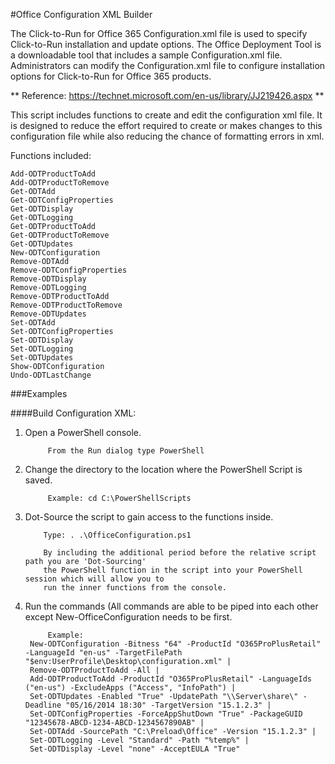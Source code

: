 #Office Configuration XML Builder

The Click-to-Run for Office 365 Configuration.xml file is used to specify Click-to-Run installation and update options. The Office Deployment Tool is a downloadable tool that includes a sample Configuration.xml file. Administrators can modify the Configuration.xml file to configure installation options for Click-to-Run for Office 365 products.

** Reference: https://technet.microsoft.com/en-us/library/JJ219426.aspx **

This script includes functions to create and edit the configuration xml file. It is designed to reduce the effort required to create or makes changes to this configuration file while also reducing the chance of formatting errors in xml.

Functions included:

	Add-ODTProductToAdd
	Add-ODTProductToRemove
	Get-ODTAdd
	Get-ODTConfigProperties
	Get-ODTDisplay
	Get-ODTLogging
	Get-ODTProductToAdd
	Get-ODTProductToRemove
	Get-ODTUpdates
	New-ODTConfiguration
	Remove-ODTAdd
	Remove-ODTConfigProperties
	Remove-ODTDisplay
	Remove-ODTLogging
	Remove-ODTProductToAdd
	Remove-ODTProductToRemove
	Remove-ODTUpdates
	Set-ODTAdd
	Set-ODTConfigProperties
	Set-ODTDisplay
	Set-ODTLogging
	Set-ODTUpdates
	Show-ODTConfiguration
	Undo-ODTLastChange

###Examples

####Build Configuration XML:

1. Open a PowerShell console.

            From the Run dialog type PowerShell
            
2. Change the directory to the location where the PowerShell Script is saved.

            Example: cd C:\PowerShellScripts
            
3. Dot-Source the script to gain access to the functions inside.

           Type: . .\OfficeConfiguration.ps1

           By including the additional period before the relative script path you are 'Dot-Sourcing' 
           the PowerShell function in the script into your PowerShell session which will allow you to 
           run the inner functions from the console.
	
4. Run the commands (All commands are able to be piped into each other except New-OfficeConfiguration needs to be first.

            Example: 
		New-ODTConfiguration -Bitness "64" -ProductId "O365ProPlusRetail" -LanguageId "en-us" -TargetFilePath "$env:UserProfile\Desktop\configuration.xml" |
		Remove-ODTProductToAdd -All | 
		Add-ODTProductToAdd -ProductId "O365ProPlusRetail" -LanguageIds ("en-us") -ExcludeApps ("Access", "InfoPath") | 
		Set-ODTUpdates -Enabled "True" -UpdatePath "\\Server\share\" -Deadline "05/16/2014 18:30" -TargetVersion "15.1.2.3" | 
		Set-ODTConfigProperties -ForceAppShutDown "True" -PackageGUID "12345678-ABCD-1234-ABCD-1234567890AB" |
		Set-ODTAdd -SourcePath "C:\Preload\Office" -Version "15.1.2.3" | 
		Set-ODTLogging -Level "Standard" -Path "%temp%" | 
		Set-ODTDisplay -Level "none" -AcceptEULA "True"



